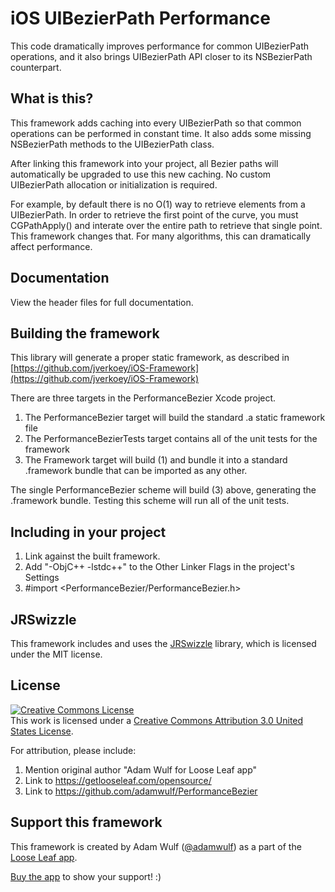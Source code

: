 iOS UIBezierPath Performance
=====

This code dramatically improves performance for common UIBezierPath operations, and it also
brings UIBezierPath API closer to its NSBezierPath counterpart.

## What is this?

This framework adds caching into every UIBezierPath so that common operations can
be performed in constant time. It also adds some missing NSBezierPath methods to the
UIBezierPath class.

After linking this framework into your project, all Bezier paths will automatically be upgraded
to use this new caching. No custom UIBezierPath allocation or initialization is required.

For example, by default there is no O(1) way to retrieve elements from a UIBezierPath. In order to
retrieve the first point of the curve, you must CGPathApply() and interate over the entire path
to retrieve that single point. This framework changes that. For many algorithms, this can 
dramatically affect performance.

## Documentation

View the header files for full documentation.

## Building the framework

This library will generate a proper static framework, as described in [https://github.com/jverkoey/iOS-Framework](https://github.com/jverkoey/iOS-Framework)

There are three targets in the PerformanceBezier Xcode project.

1. The PerformanceBezier target will build the standard .a static framework file
2. The PerformanceBezierTests target contains all of the unit tests for the framework
3. The Framework target will build (1) and bundle it into a standard .framework bundle that can be imported as any other.

The single PerformanceBezier scheme will build (3) above, generating the .framework bundle. Testing this scheme will
run all of the unit tests.

## Including in your project

1. Link against the built framework.
2. Add "-ObjC++ -lstdc++" to the Other Linker Flags in the project's Settings
3. #import <PerformanceBezier/PerformanceBezier.h>

## JRSwizzle

This framework includes and uses the [JRSwizzle](https://github.com/rentzsch/jrswizzle) library, which is
licensed under the MIT license.

## License

<a rel="license" href="http://creativecommons.org/licenses/by/3.0/us/"><img alt="Creative Commons License" style="border-width:0" src="https://i.creativecommons.org/l/by/3.0/us/88x31.png" /></a><br />This work is licensed under a <a rel="license" href="http://creativecommons.org/licenses/by/3.0/us/">Creative Commons Attribution 3.0 United States License</a>.

For attribution, please include:

1. Mention original author "Adam Wulf for Loose Leaf app"
2. Link to https://getlooseleaf.com/opensource/
3. Link to https://github.com/adamwulf/PerformanceBezier



## Support this framework

This framework is created by Adam Wulf ([@adamwulf](https://twitter.com/adamwulf)) as a part of the [Loose Leaf app](https://getlooseleaf.com).

[Buy the app](https://itunes.apple.com/us/app/loose-leaf/id625659452?mt=8&uo=4&at=10lNUI&ct=github) to show your support! :)
